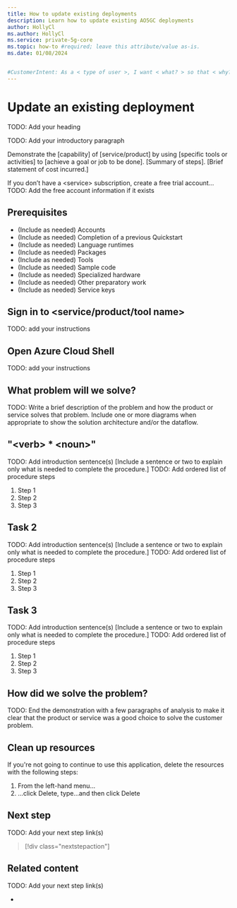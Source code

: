 ```yaml
---
title: How to update existing deployments
description: Learn how to update existing AO5GC deployments
author: HollyCl
ms.author: HollyCl
ms.service: private-5g-core
ms.topic: how-to #required; leave this attribute/value as-is.
ms.date: 01/08/2024


#CustomerIntent: As a < type of user >, I want < what? > so that < why? >.
---
```


<!--
Remove all the comments in this template before you sign-off or merge to the main branch.

This template provides the basic structure of a Quickstart - General article pattern. See the [instructions - Quickstart - General](../level4/article-quickstart.md) in the pattern library.

You can provide feedback about this template at: https://aka.ms/patterns-feedback

Quickstart is an article pattern that shows how a product or service solves a customer problem. These articles focus on what the product or service "can do" rather than "how to use" it. The goal is to help new customers evaluate whether the product or service will meet their needs.

-->

<!-- 1. H1 -----------------------------------------------------------------------------

Required: Use a "Quickstart: <verb> * <capability> * <product or service> * <scenario>" format for you H1. Pick an H1 that clearly conveys the product capability that's covered and how the capability will be demonstrated.

For example: "Quickstart: Demonstrate the incident response capabilities of Microsoft 365 Defender by simulating an attack".

* Include only a single H1 in the article.
* If the Quickstart is part of a numbered series, don't include the number in the H1.
* Don't start with a gerund.
* Don't add "Quickstart:" to the H1 of any article that's not a Quickstart.
* Don't include "Tutorial" in the H1.

-->

# Update an existing deployment
TODO: Add your heading

<!-- 2. Introductory paragraph ----------------------------------------------------------

Required: In the opening sentence, focus on the product capability that will be demonstrated. Emphasize general industry terms (such as "serverless," which are better for SEO) more than Microsoft-branded terms or acronyms (such as "Azure Functions" or "ACR"). That is, try to include terms people typically search for and avoid using *only* Microsoft terms.

* Introduction immediately follows the H1 text.
* Introduction section should be between 1-3 paragraphs.
* Begin with a sentence that says, "In this Quickstart, you'll ..."
* After the opening sentence, summarize the demonstration in the article to answer "what is this article about?" Then include a brief statement of cost, if applicable.

Example:
You'll simulate a sophisticated attack that uses advanced techniques to hide from detection. The attack enumerates opened Server Message Block (SMB) sessions on domain controllers and retrieves recent IP addresses of users' devices. After the attack, you'll use the Microsoft 365 Defender portal to review the generated alerts and automated remediation.

-->

TODO: Add your introductory paragraph

Demonstrate the [capability] of [service/product] by using [specific tools or activities] to [achieve a goal or job to be done]. [Summary of steps]. [Brief statement of cost incurred.]

<!---Avoid notes, tips, and important boxes. Readers tend to skip over them. Better to put that info directly into the article text.

-->

<!-- 3. Free account links 
----------------------------------------------------------------

Required, if a free trial account exists Because Quickstarts are intended to help new customers evaluate the product, include a link to a free trial before the first H2. You can find listed examples in the  [Quickstart pattern](article-quickstart.md)
-->

If you don’t have a \<service\> subscription, create a free trial account...
TODO: Add the free account information if it exists

<!-- 4. Prerequisites --------------------------------------------------------------------

Make Prerequisites the first H2 after the H1. 

The prerequisites H2 is never numbered.

Provide a bulleted list of items that the user needs to complete the Quickstart. Omit any preliminary text to the list.

If there aren't any prerequisites, list "None" in plain text, not as a bulleted item.

If the prerequisite is something to install, link to the applicable and specific installer or download.

List each as an _item_, not instructions, to minimize the verbiage. For example, use "Python 3.6" instead of "Install Python 3.6". Include an action word only if necessary to make the meaning clear.

If there are specific versions of software a user needs, call out those versions (for example: Visual Studio 2019 or later).

-->

## Prerequisites

- (Include as needed) Accounts
- (Include as needed) Completion of a previous Quickstart
- (Include as needed) Language runtimes
- (Include as needed) Packages
- (Include as needed) Tools
- (Include as needed) Sample code
- (Include as needed) Specialized hardware
- (Include as needed) Other preparatory work
- (Include as needed) Service keys

<!-- 5. Account sign in --------------------------------------------------------------------

Required: If you need to sign in to a portal to do the Quickstart, this H2 and link are required.

-->

## Sign in to <service/product/tool name>
TODO: add your instructions

<!-- If signing in requires more than one step, then use this section. If it's just a single
step, include that step in the first section that requires it.

-->

<!-- 6. Open Azure Cloud Shell ------------------------------------------------------------------------------
If you want to refer to using the Cloud Shell, place the instructions after the
Prerequisites to keep the prerequisites as the first H2.

However, only include the Cloud Shell if ALL commands can be run in the cloud shell.

--->

## Open Azure Cloud Shell
TODO: add your instructions

<!-- 7. Demonstration H2s ------------------------------------------------------------------------------

Required: Quickstarts are prescriptive and guide the customer through an end-to-end demonstration. Make sure to use specific naming for setting up accounts and configuring technology.

Avoid linking off to other content - include whatever the customer needs to complete the demonstration in the article. For example, if the customer needs to set permissions, include the permissions they need to set, and the specific settings in the Quickstart procedure. Don't send the customer to another article to read about it.

In a break from tradition, do not link to reference topics in the Quickstart when using cmdlets or code. Provide customers what they need to know in the Quickstart to successfully complete the Quickstart.

For portal-based procedures, minimize bullets and numbering.

For the CLI or PowerShell based procedures, don't use bullets or numbering.

Be mindful of the number of H2/procedures in the Quickstart. 3-5 procedural steps are about right.
Once you've staged the article, look at the right-hand "In this article" section on the docs page;
if there are more than 8 total, consider restructuring the article.

--->

<!-- Use this exact H2 -->
## What problem will we solve?
TODO: Write a brief description of the problem and how the product or service solves that problem. Include one or more diagrams when appropriate to show the solution architecture and/or the dataflow.

<!-- 

Present the demonstration in a series of H2s.

Each H2 should describe either what they'll do in the step or which part of the problem the step solves.

* Each H2 should be a major step in the demonstration
* The H2 title should describe either what they'll do in the step or which part of the problem the step solves
* Phrase each H2 title as "<verb> * <noun>".
* Don't start with a gerund.
* Don't number the H2s.
* Begin each H2 with a brief explanation for context
* Provide a numbered list of procedural steps as applicable
* Provide a code block, diagram, or screenshot if appropriate
* An image, code block, or other graphical element comes after numbered step it illustrates.

-->
## "\<verb\> * \<noun\>"
TODO: Add introduction sentence(s)
[Include a sentence or two to explain only what is needed to complete the procedure.]
TODO: Add ordered list of procedure steps
1. Step 1
1. Step 2
1. Step 3

## Task 2
TODO: Add introduction sentence(s)
[Include a sentence or two to explain only what is needed to complete the procedure.]
TODO: Add ordered list of procedure steps
1. Step 1
1. Step 2
1. Step 3

## Task 3
TODO: Add introduction sentence(s)
[Include a sentence or two to explain only what is needed to complete the procedure.]
TODO: Add ordered list of procedure steps
1. Step 1
1. Step 2
1. Step 3

<!-- Use this exact H2 -->
## How did we solve the problem?
TODO: End the demonstration with a few paragraphs of analysis to make it clear that the product or service was a good choice to solve the customer problem.

<!-- 8. Clean up resources ------------------------------------------------------------------------

Required: To avoid any costs associated with following the Quickstart procedure, a Clean up resources (H2) should come just before Next step or Related content (H2)

If there is a follow-on Quickstart that uses the same resources, make that option clear so that a reader doesn't need to recreate those resources. 

-->

<!-- Use this exact H2 -->
## Clean up resources

If you're not going to continue to use this application, delete the resources with the following steps:

1. From the left-hand menu...
2. ...click Delete, type...and then click Delete

<!-- 9. Next step/Related content ------------------------------------------------------------------------ 

Optional: You have two options for manually curated links in this pattern: Next step and Related content. You don't have to use either, but don't use both.
  - For Next step, provide one link to the next step in a sequence. Use the blue box format
  - For Related content provide 1-3 links. Include some context so the customer can determine why they would click the link. Add a context sentence for the following links.

-->

## Next step

TODO: Add your next step link(s)

> [!div class="nextstepaction"]

<!-- OR -->

## Related content

TODO: Add your next step link(s)

- 

<!--
Remove all the comments in this template before you sign-off or merge to the main branch.
-->

